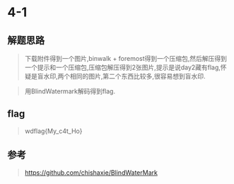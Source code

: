 # 4-1

## 解题思路

> 下载附件得到一个图片,binwalk + foremost得到一个压缩包,然后解压得到一个提示和一个压缩包,压缩包解压得到2张图片,提示是说day2藏有flag,怀疑是盲水印,两个相同的图片,第二个东西比较多,很容易想到盲水印.


> 用BlindWatermark解码得到flag.

## flag

> wdflag{My_c4t_Ho}

## 参考

> https://github.com/chishaxie/BlindWaterMark